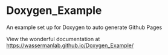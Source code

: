 # Doxygen_Example
An example set up for Doxygen to auto generate Github Pages 

View the wonderful documentation at https://wassermanlab.github.io/Doxygen_Example/
